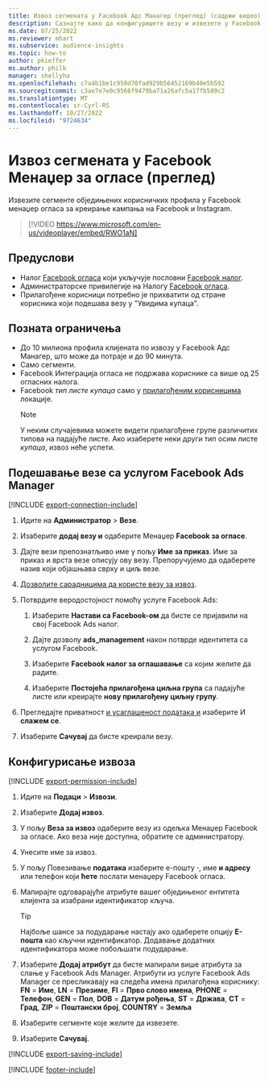 ```yaml
---
title: Извоз сегмената у Facebook Адс Манагер (преглед) (садржи видео)
description: Сазнајте како да конфигуришете везу и извезете у Facebook Ads Manager.
ms.date: 07/25/2022
ms.reviewer: mhart
ms.subservice: audience-insights
ms.topic: how-to
author: pkieffer
ms.author: philk
manager: shellyha
ms.openlocfilehash: c7a4b1be1c959d70fad929b56452169b40e5b592
ms.sourcegitcommit: c3ae7e7e0c9566f9479ba71a26afc5a17fb589c2
ms.translationtype: MT
ms.contentlocale: sr-Cyrl-RS
ms.lasthandoff: 10/27/2022
ms.locfileid: "9724634"
---
```

# <a name="export-segments-to-facebook-ads-manager-preview"></a>Извоз сегмената у Facebook Менаџер за огласе (преглед)

Извезите сегменте обједињених корисничких профила у Facebook менаџер огласа за креирање кампања на Facebook и Instagram.

> [!VIDEO https://www.microsoft.com/en-us/videoplayer/embed/RWO1aN]

## <a name="prerequisites"></a>Предуслови

- Налог [Facebook огласа](https://www.facebook.com/business/learn/lessons/step-by-step-ads-manager-account) који укључује пословни [Facebook налог](https://business.facebook.com/).
- Администраторске привилегије на Налогу [Facebook огласа](https://www.facebook.com/business/learn/lessons/step-by-step-ads-manager-account).
- Прилагођене корисници потребно је прихватити од стране корисника који подешава везу у "Увидима купаца".

## <a name="known-limitations"></a>Позната ограничења

- До 10 милиона профила клијената по извозу у Facebook Адс Манагер, што може да потраје и до 90 минута.
- Само сегменти.
- Facebook Интеграција огласа не подржава кориснике са више од 25 огласних налога.
- Facebook *тип листе купаца* само у [прилагођеним корисницима](https://www.facebook.com/business/help/744354708981227?id=2469097953376494) локације.
  > [!NOTE]
  > У неким случајевима можете видети прилагођене групе различитих типова на падајуће листе. Ако изаберете неки други тип осим листе *купаца*, извоз неће успети.

## <a name="set-up-connection-to-facebook-ads-manager"></a>Подешавање везе са услугом Facebook Ads Manager

[!INCLUDE [export-connection-include](includes/export-connection-admn.md)]

1. Идите на **Администратор** > **Везе**.

1. Изаберите **додај везу и** одаберите Менаџер **Facebook за огласе**.

1. Дајте вези препознатљиво име у пољу **Име за приказ**. Име за приказ и врста везе описују ову везу. Препоручујемо да одаберете назив који објашњава сврху и циљ везе.

1. [Дозволите сарадницима да користе везу за извоз](connections.md#allow-contributors-to-use-a-connection-for-exports).

1. Потврдите веродостојност помоћу услуге Facebook Ads:

   1. Изаберите **Настави са Facebook-ом** да бисте се пријавили на свој Facebook Ads налог.

   1. Дајте дозволу **ads_management** након потврде идентитета са услугом Facebook.

   1. Изаберите **Facebook налог за оглашавање** са којим желите да радите.

   1. Изаберите **Постојећа прилагођена циљна група** са падајуће листе или креирајте **нову прилагођену циљну групу**.

1. Прегледајте приватност [и усаглашеност података и](connections.md#data-privacy-and-compliance) изаберите И **слажем се**.

1. Изаберите **Сачувај** да бисте креирали везу.

## <a name="configure-an-export"></a>Конфигурисање извоза

[!INCLUDE [export-permission-include](includes/export-permission.md)]

1. Идите на **Подаци** > **Извози**.

1. Изаберите **Додај извоз**.

1. У пољу **Веза за извоз** одаберите везу из одељка Менаџер Facebook за огласе. Ако веза није доступна, обратите се администратору.

1. Унесите име за извоз.

1. У пољу Повезивање **података** изаберите е-пошту **·**, име **и адресу** или телефон који **ћете** послати менаџеру Facebook огласа.

1. Мапирајте одговарајуће атрибуте вашег обједињеног ентитета клијента за изабрани идентификатор кључа.
   > [!TIP]
   > Најбоље шансе за подударање настају ако одаберете опцију **Е-пошта** као кључни идентификатор. Додавање додатних идентификатора може побољшати подударање.

1. Изаберите **Додај атрибут** да бисте мапирали више атрибута за слање у Facebook Ads Manager. Атрибути из услуге Facebook Ads Manager се пресликавају на следећа имена прилагођена кориснику: **FN** = **Име**, **LN** = **Презиме**, **FI** = **Прво слово имена**, **PHONE** = **Телефон**, **GEN** = **Пол**, **DOB** = **Датум рођења**, **ST** = **Држава**, **CT** = **Град**, **ZIP** = **Поштански број**, **COUNTRY** = **Земља**

1. Изаберите сегменте које желите да извезете.

1. Изаберите **Сачувај**.

[!INCLUDE [export-saving-include](includes/export-saving.md)]

[!INCLUDE [footer-include](includes/footer-banner.md)]
